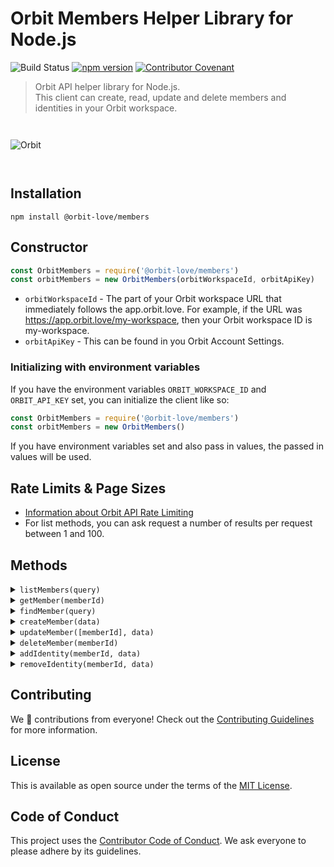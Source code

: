 # Orbit Members Helper Library for Node.js

![Build Status](https://github.com/orbit-love/js-orbit-members/workflows/CI/badge.svg)
[![npm version](https://badge.fury.io/js/%40orbit-love%2Fmembers.svg)](https://badge.fury.io/js/%40orbit-love%2Fmembers)
[![Contributor Covenant](https://img.shields.io/badge/Contributor%20Covenant-2.0-4baaaa.svg)](.github/CODE_OF_CONDUCT.md)

> Orbit API helper library for Node.js. <br>This client can create, read, update and delete members and identities in your Orbit workspace.

<img src=".github/logo.png" alt="Orbit" style="max-width: 300px; margin: 2em 0;">

## Installation

```
npm install @orbit-love/members
```

## Constructor

```js
const OrbitMembers = require('@orbit-love/members')
const orbitMembers = new OrbitMembers(orbitWorkspaceId, orbitApiKey)
```

* `orbitWorkspaceId` - The part of your Orbit workspace URL that immediately follows the app.orbit.love. For example, if the URL was https://app.orbit.love/my-workspace, then your Orbit workspace ID is my-workspace.
* `orbitApiKey` - This can be found in you Orbit Account Settings.

### Initializing with environment variables

If you have the environment variables `ORBIT_WORKSPACE_ID` and `ORBIT_API_KEY` set, you can initialize the client like so:

```js
const OrbitMembers = require('@orbit-love/members')
const orbitMembers = new OrbitMembers()
```

If you have environment variables set and also pass in values, the passed in values will be used.

## Rate Limits & Page Sizes

- [Information about Orbit API Rate Limiting](https://docs.orbit.love/reference#rate-limiting)
- For list methods, you can ask request a number of results per request between 1 and 100.

## Methods

<details>
<summary><code>listMembers(query)</code></summary>

```js
const query = {
    page: 1,
    items: 50,
    company: 'ACME Corp'
}

orbitMembers.listMembers(query).then(data => {
    console.log(data)
}).catch(error => {
    console.error(error)
})
```

`options` is not a required parameter, but can include any query parameter shown in our API reference.

[List members in a workspace API reference](https://docs.orbit.love/reference/get_-workspace-slug-members)
</details>

<details>
<summary><code>getMember(memberId)</code></summary>

```js
const memberId = 'janesmith04'

getMember(memberId).then(data => {
    console.log(data)
}).catch(error => {
    console.error(error)
})
```

[Get a member API reference](https://docs.orbit.love/reference/get_-workspace-slug-members-member-slug)
</details>

<details>
<summary><code>findMember(query)</code></summary>

```js
const query = {
    source: 'youtube',
    username: 'janesmith1990'
}

orbitMembers.findMember(query).then(data => {
    console.log(data)
}).catch(error => {
    console.error(error)
})
```

Provide a source and one of username/uid/email params to return a member with that identity, if one exists. Common values for `source` include `github`, `twitter`, and `email`.

[Fine a member by an identity API reference](https://docs.orbit.love/reference/get_-workspace-slug-members-find)
</details>

<details>
<summary><code>createMember(data)</code></summary>

```js
const data = {
    member: {
        twitter: 'janesmith_',
        name: 'jane Smith',
        tags: ['champion', 'feedback']
    }
}

orbitMembers.createMember(data).then(data => {
    console.log(data)
}).catch(error => {
    console.error(error)
})

```

[Create a member API reference](https://docs.orbit.love/reference/post_-workspace-slug-members)
</details>

<details>
<summary><code>updateMember([memberId], data)</code></summary>

```js
const memberId = 'janesmith04'
const data = {
    bio: 'New bio'
}

orbitMembers.updateMember(memberId, data).then(data => {
    console.log(data)
}).catch(error => {
    console.error(error)
})
```

You can omit `memberId` and provide only the data object, but you must then provide an identity object.

[Update a member with memberID API Reference](https://docs.orbit.love/reference/put_-workspace-slug-members-member-slug)

[Update a member without memberId API reference](https://docs.orbit.love/reference/post_-workspace-slug-members)
</details>

<details>
<summary><code>deleteMember(memberId)</code></summary>

```js
const memberId = 'janesmith04'

orbitMembers.deleteMember(memberId).then(data => {
    console.log(data)
}).catch(error => {
    console.error(error)
})
```

[Delete a member API reference](https://docs.orbit.love/reference/delete_-workspace-slug-members-member-slug)

</details>

<details>
<summary><code>addIdentity(memberId, data)</code></summary>

```js
const memberId = 'janesmith04'
const data = {
    source: 'youtube',
    username: 'janesmith1990'
}

orbitMembers.addIdentity(memberId, data).then(data => {
    console.log(data)
}).catch(error => {
    console.error(error)
})
```
</details>

<details>
<summary><code>removeIdentity(memberId, data)</code></summary>

```js
const memberId = 'janesmith04'
const data = {
    source: 'youtube',
    username: 'janesmith1990'
}

orbitMembers.removeIdentity(memberId, data).then(data => {
    console.log(data)
}).catch(error => {
    console.error(error)
})
```
</details>

## Contributing

We 💜 contributions from everyone! Check out the [Contributing Guidelines](.github/CONTRIBUTING.md) for more information.

## License

This is available as open source under the terms of the [MIT License](LICENSE).

## Code of Conduct

This project uses the [Contributor Code of Conduct](.github/CODE_OF_CONDUCT.md). We ask everyone to please adhere by its guidelines.
